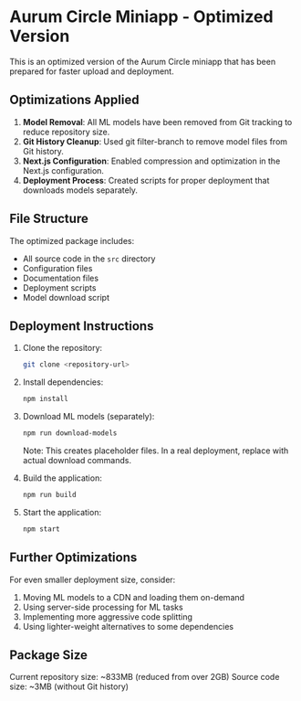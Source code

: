 # Aurum Circle Miniapp - Optimized Version

This is an optimized version of the Aurum Circle miniapp that has been prepared for faster upload and deployment.

## Optimizations Applied

1. **Model Removal**: All ML models have been removed from Git tracking to reduce repository size.
2. **Git History Cleanup**: Used git filter-branch to remove model files from Git history.
3. **Next.js Configuration**: Enabled compression and optimization in the Next.js configuration.
4. **Deployment Process**: Created scripts for proper deployment that downloads models separately.

## File Structure

The optimized package includes:
- All source code in the `src` directory
- Configuration files
- Documentation files
- Deployment scripts
- Model download script

## Deployment Instructions

1. Clone the repository:
   ```bash
   git clone <repository-url>
   ```

2. Install dependencies:
   ```bash
   npm install
   ```

3. Download ML models (separately):
   ```bash
   npm run download-models
   ```
   Note: This creates placeholder files. In a real deployment, replace with actual download commands.

4. Build the application:
   ```bash
   npm run build
   ```

5. Start the application:
   ```bash
   npm start
   ```

## Further Optimizations

For even smaller deployment size, consider:
1. Moving ML models to a CDN and loading them on-demand
2. Using server-side processing for ML tasks
3. Implementing more aggressive code splitting
4. Using lighter-weight alternatives to some dependencies

## Package Size

Current repository size: ~833MB (reduced from over 2GB)
Source code size: ~3MB (without Git history)